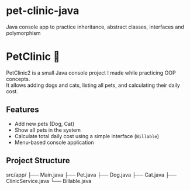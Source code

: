 # pet-clinic-java
Java console app to practice inheritance, abstract classes, interfaces and polymorphism
# PetClinic 🐾
PetClinic2 is a small Java console project I made while practicing OOP concepts.  
It allows adding dogs and cats, listing all pets, and calculating their daily cost.
## Features
- Add new pets (Dog, Cat)
- Show all pets in the system
- Calculate total daily cost using a simple interface (`Billable`)
- Menu-based console application
## Project Structure
src/app/
├── Main.java
├── Pet.java
├── Dog.java
├── Cat.java
├── ClinicService.java
└── Billable.java
